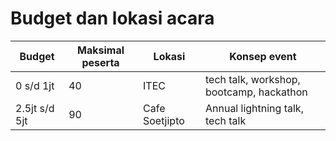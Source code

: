 
# Budget dan lokasi acara

| Budget        | Maksimal peserta           | Lokasi                   | Konsep event                             |
|---------------|----------------------------|--------------------------|------------------------------------------|
| 0 s/d 1jt     | 40                         | ITEC                     | tech talk, workshop, bootcamp, hackathon |
| 2.5jt s/d 5jt | 90                         | Cafe Soetjipto           | Annual lightning talk, tech talk         |
